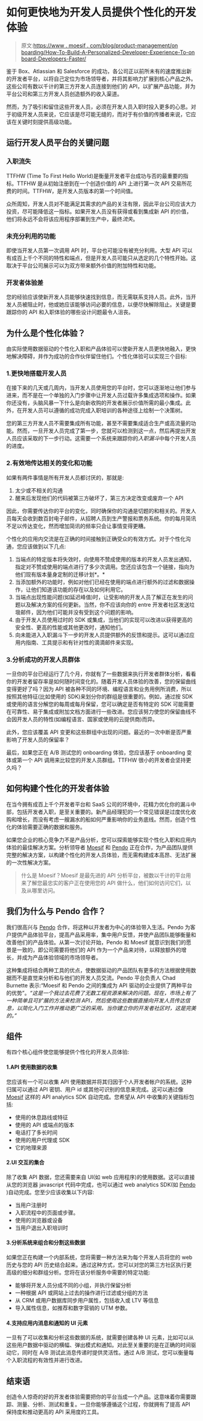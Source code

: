 # 如何更快地为开发人员提供个性化的开发体验

> 原文:[https://www . moesif . com/blog/product-management/on boarding/How-To-Build-A-Personalized-Developer-Experience-To-on board-Developers-Faster/](https://www.moesif.com/blog/product-management/onboarding/How-To-Build-A-Personalized-Developer-Experience-To-Onboard-Developers-Faster/)

鉴于 Box、Atlassian 和 Salesforce 的成功，各公司正以前所未有的速度推出新的开发者平台，以将自己定位为市场领导者，并将其影响力扩展到核心产品之外。这些公司有数以千计的第三方开发人员连接到他们的 API，以扩展产品功能，并为平台公司和第三方开发人员创造额外的收入渠道。

然而，为了吸引和留住这些开发人员，必须在开发人员入职时投入更多的心思。对于初级开发人员来说，它应该是尽可能无缝的，而对于有价值的传播者来说，它应该在关键时刻提供高级功能。

## 运行开发人员平台的关键问题

### 入职流失

TTFHW (Time To First Hello World)是衡量开发者平台成功与否的最重要的指标。TTFHW 是从初始注册到在一个创造价值的 API 上进行第一次 API 交易所花费的时间。TTFHW，是开发人员版本的第一个时间值。

众所周知，开发人员对不能满足其需求的产品的关注有限，因此平台公司应该大力投资，尽可能降低这一指标。如果开发人员没有获得或看到集成新 API 的价值，他们将永远不会将该应用程序部署到生产中，最终*流失*。

### 未充分利用的功能

即使当开发人员第一次调用 API 时，平台也可能没有被充分利用。大型 API 可以有成百上千个不同的特性和端点，但是开发人员可能只从选定的几个特性开始。这取决于平台公司展示可以为双方带来额外价值的附加特性和功能。

### 开发者体验差

您的经验应该使新开发人员能够快速找到信息，而无需联系支持人员。此外，当开发人员被阻止时，他或她应该能够访问必要的信息，以便尽快解除阻止。关键是要跟踪你的 API 和入职体验的哪些设计问题最令人沮丧。

## 为什么是个性化体验？

由实际使用数据驱动的个性化入职和产品体验可以使新开发人员更快地融入，更快地解决障碍，并作为成功的合作伙伴留住他们。个性化体验可以实现三个目标:

### 1.更快地搭载开发人员

在接下来的几天或几周内，当开发人员使用您的平台时，您可以逐渐地让他们参与进来，而不是在一个单独的入门步骤中让开发人员过载许多集成选项和操作。如果你还没有，头脑风暴一下什么是向新收购的开发者展示价值所需的最小集成。此外，在开发人员可以遵循的成功完成入职培训的各种途径上绘制一个决策树。

您的第三方开发人员不需要集成所有功能，甚至不需要集成适合生产或高流量的功能。然而，一旦开发人员完成了第一步，您就可以检测到这一点，然后再提出开发人员应该采取的下一步行动。这需要一个系统来跟踪你的*入职漏斗*中每个开发人员的进度。

### 2.有效地传达相关的变化和功能

如果有两件事情是所有开发人员都讨厌的，那就是:

1.  太少或不相关的沟通
2.  醒来后发现他们的代码被第三方破坏了，第三方决定改变或废弃一个 API

因此，你需要传达你的平台的变化，同时确保你的沟通是切题的和相关的。开发人员每天会收到数百封电子邮件，从招聘人员到生产警报和票务系统。你的每月简讯不足以传达变化，然而增加简讯的频率只会让事情变得更糟。

个性化的应用内交流是在正确的时间接触到正确受众的有效方式。对于个性化沟通，您应该做到以下几点:

1.  当端点的特定版本将失效时，向使用不赞成使用的版本的开发人员发出通知，指定对不赞成使用的端点进行了多少次调用。您还应该包含一个链接，指向为他们现有版本量身定制的迁移计划*。*
2.  当添加额外的功能时，例如对他们已经在使用的端点进行额外的过滤和数据操作，让他们知道该功能的存在以及如何利用它。
3.  当端点出现性能问题(如延迟峰值)时，让受影响的开发人员了解正在发生的问题以及解决方案的任何更新。当然，你不应该向你的 entre 开发者社区发送垃圾邮件，因为他们可能并没有受到这个问题的影响。
4.  由于开发人员使用过时的 SDK 或集成，当他们的实现可以改进以获得更高的安全性、更高的性能或其他更改时，通知他们。
5.  向未能进入入职漏斗下一步的开发人员提供额外的反馈和提示。这可以通过应用内指南、工具提示和有针对性的滴滴邮件来实现。

### 3.分析成功的开发人员群体

一旦你的平台已经运行了几个月，你就有了一些数据来执行开发者群体分析，看看你的开发者留存率是如何随时间变化的。随着开发人员体验的改善，您的保留曲线变得更好了吗？因为 API 被各种不同的环境、编程语言和业务用例所消费，所以按照其他特征(比如使用的 SDK)来划分你的群组是很重要的。例如，通过按 SDK 或使用的语言分解您的每周或每月保留，您可以确定是否有特定的 SDK 可能需要在可靠性、易于集成或附加文档方面进行一些改进。您应该努力使您的保留曲线不会因开发人员的特性(如编程语言、国家或使用的云提供商)而异。

此外，您应该覆盖 API 变更和这些群组中出现的问题。最近的一次中断是否严重影响了开发人员的保留率？

最后，如果您正在 A/B 测试您的 onboarding 体验，您应该基于 onboarding 变体或第一个 API 调用来比较您的开发人员群组。TTFHW 很小的开发者会坚持更久吗？

## 如何构建个性化的开发者体验

在当今拥有成百上千个开发者平台和 SaaS 公司的环境中，花精力优化你的漏斗中部，包括开发者入职，是至关重要的。新产品经理犯的一个常见错误是过度优化收购和增长，而没有考虑一艘漏水的船如何严重影响你的业务底线。然而，创造个性化的体验需要正确的数据和服务。

如果您企业的核心竞争力不是产品分析，您可以探索能够实现个性化入职和应用内体验的最佳解决方案。分析领导者 [Moesif](https://www.moesif.com) 和 [Pendo](https://www.pendo.io) 正在合作，为产品团队提供完整的解决方案，以构建个性化的开发人员体验，而无需构建成本高昂、无法扩展的一次性解决方案。

> 什么是 Moesif？Moesif 是最先进的 API 分析平台，被数以千计的平台用来了解您最忠实的客户正在使用您的 API 做什么，他们如何访问它们，以及从哪里访问。

## 我们为什么与 Pendo 合作？

我们很高兴与 [Pendo](https://www.pendo.io) 合作，将这种以开发者为中心的体验带入生活。Pendo 为客户提供产品体验平台，提高产品采用率，集中用户反馈，并使产品团队能够衡量和改善他们的产品体验。从第一次讨论开始，Pendo 和 Moesif 就意识到我们的愿景是一致的，即公司需要将他们的 API 作为一个产品来对待，以释放额外的增长，并成为产品体验领域的市场领导者。

这种集成将结合两种工具的优点，使数据驱动的产品团队有更多的方法根据使用数据而不是直觉来分析和与他们的开发人员交流。Pendo 平台负责人 Chad Burnette 表示:“Moesif 和 Pendo 之间的集成为 API 驱动的企业提供了两种平台的优势”。*“这是一个我过去花费了无数工程资源来解决的问题。现在，市场上有了一种简单且可扩展的方法来检测 API，然后使用这些数据直接向开发人员传达信息，以简化入门工作并推动更广泛的采用。当你建立你的开发者社区时，这是完美的。”*

## 组件

有四个核心组件使您能够提供个性化的开发人员体验:

#### 1.API 使用数据的收集

您应该有一个可以收集 API 使用数据并将其归因于个人开发者帐户的系统。这种归属可以通过 API 密钥、用户 id 或其他可识别的信息来完成。这可以通过像 [Moesif](https://www.moesif.com) 这样的 API analytics SDK 自动完成。您希望从 API 中收集的关键指标包括:

*   使用的休息路线或特征
*   使用的 API 或端点的版本
*   电话打了多长时间
*   使用的用户代理或 SDK
*   它的地理来源

#### 2.UI 交互的集合

除了收集 API 数据，您还需要来自 UI(如 web 应用程序)的使用数据。这可以直接从您的浏览器 javascript 代码中完成，也可以通过 web analytics SDK(如 [Pendo](https://www.pendo.io) )自动完成。您至少应该收集以下内容:

*   当用户注册时
*   入职流程中的页面或步骤。
*   使用的浏览器或设备
*   当用户退出入职培训时

#### 3.分析系统来组合和分割这些数据

如果您正在构建一个内部系统，您将需要一种方法来为每个开发人员将您的 web 历史与您的 API 历史结合起来。通过这种方式，您可以对您的第三方社区执行更高级的细分和群组分析。您将在该分析服务中需要的特定功能:

*   能够将开发人员分成不同的小组，并执行保留分析
*   一种根据 API 或网站上过去的操作进行过滤或分组的方法
*   从 CRM 或用户数据库同步用户属性，包括收入或 LTV 等信息
*   导入属性信息，如推荐和数字营销的 UTM 参数。

#### 4.支持应用内消息和通知的 UI 元素

一旦有了可以收集和分析这些数据的系统，就需要创建各种 UI 元素，比如可以从这些用户数据中驱动的横幅、弹出模式和通知。对此至关重要的是在正确的时间驱动它，同时在 A/B 测试此消息传递时提供灵活性。通过 A/B 测试，您可以衡量每个入职流程的有效性并进行改进。

## 结束语

创造令人惊奇的好的开发者体验需要把你的平台当成一个产品。这意味着你需要跟踪、测量、分析、测试和重复。一旦你能够遵循这个过程，你就拥有了提高 API 保持度和推动更高的 API 采用度的工具。